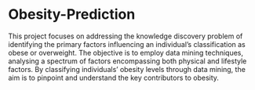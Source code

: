 # Obesity-Prediction

This project focuses on addressing the knowledge discovery problem of identifying the primary factors influencing an individual’s classification as obese or overweight. The objective is to employ data mining techniques, analysing a spectrum of factors encompassing both physical and lifestyle factors. By classifying individuals’ obesity levels through data mining, the aim is to pinpoint and understand the
key contributors to obesity.
